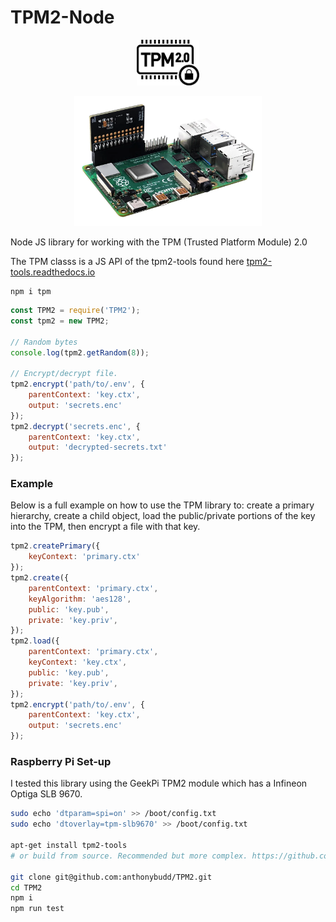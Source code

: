 # TPM2-Node

<p align="center">
    <img src="https://github.com/anthonybudd/TPM2/raw/main/docs/images/tpm-icon.png" width="100" alt="tpm icon">
</p>

<p align="center">
    <img src="https://github.com/anthonybudd/TPM2/raw/main/docs/images/geek-pi-tmp2.png" width="300" alt="geekpi tpm">
</p>

Node JS library for working with the TPM (Trusted Platform Module) 2.0

The TPM classs is a JS API of the tpm2-tools found here [tpm2-tools.readthedocs.io](https://tpm2-tools.readthedocs.io/en/latest/)


```
npm i tpm
```

```js
const TPM2 = require('TPM2');
const tpm2 = new TPM2;

// Random bytes
console.log(tpm2.getRandom(8));

// Encrypt/decrypt file.
tpm2.encrypt('path/to/.env', {
    parentContext: 'key.ctx',
    output: 'secrets.enc'
});
tpm2.decrypt('secrets.enc', {
    parentContext: 'key.ctx',
    output: 'decrypted-secrets.txt'
});
```


### Example
Below is a full example on how to use the TPM library to: create a primary hierarchy, create a child object, load the public/private portions of the key into the TPM, then encrypt a file with that key. 

```js
tpm2.createPrimary({
    keyContext: 'primary.ctx'
});
tpm2.create({
    parentContext: 'primary.ctx',
    keyAlgorithm: 'aes128',
    public: 'key.pub',
    private: 'key.priv',
});
tpm2.load({
    parentContext: 'primary.ctx',
    keyContext: 'key.ctx',
    public: 'key.pub',
    private: 'key.priv',
});
tpm2.encrypt('path/to/.env', {
    parentContext: 'key.ctx',
    output: 'secrets.enc'
});
```


### Raspberry Pi Set-up
I tested this library using the GeekPi TPM2 module which has a Infineon Optiga SLB 9670.


```sh
sudo echo 'dtparam=spi=on' >> /boot/config.txt
sudo echo 'dtoverlay=tpm-slb9670' >> /boot/config.txt

apt-get install tpm2-tools
# or build from source. Recommended but more complex. https://github.com/tpm2-software

git clone git@github.com:anthonybudd/TPM2.git
cd TPM2
npm i
npm run test
```

